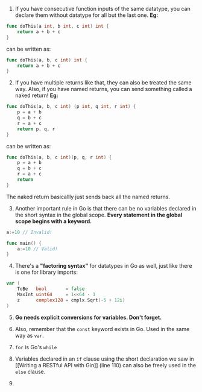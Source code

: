 1. If you have consecutive function inputs of the same datatype, you can declare them without datatype for all but the last one.
**Eg:**
```go
func doThis(a int, b int, c int) int {
	return a + b + c
}
```
can be written as:
```go
func doThis(a, b, c int) int {
	return a + b + c
}
```

2. If you have multiple returns like that, they can also be treated the same way. Also, if you have named returns, you can send something called a naked return!
**Eg:**
```go
func doThis(a, b, c int) (p int, q int, r int) {
	p = a + b
	q = b + c
	r = a + c
	return p, q, r
}
```
can be written as:
```go
func doThis(a, b, c int)(p, q, r int) {
	p = a + b
	q = b + c
	r = a + c
	return
}
```
The naked return basicallly just sends back all the named returns.

3. Another important rule in Go is that there can be no variables declared in the short syntax in the global scope. **Every statement in the global scope begins with a keyword.**
```go
a:=10 // Invalid!

func main() {
	a:=10 // Valid!
}
```

4. There's a **"factoring syntax"** for datatypes in Go as well, just like there is one for library imports:
```go
var (
	ToBe   bool       = false
	MaxInt uint64     = 1<<64 - 1
	z      complex128 = cmplx.Sqrt(-5 + 12i)
)
```

5. **Go needs explicit conversions for variables. Don't forget.**

6. Also, remember that the `const` keyword exists in Go. Used in the same way as `var`.

7. `for` is Go's `while`

8. Variables declared in an `if` clause using the short declaration we saw in [[Writing a RESTful API with Gin]] (line 110) can also be freely used in the `else` clause.

9. 